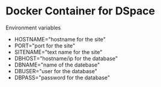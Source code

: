 # Docker Container for DSpace

Environment variables
* HOSTNAME="hostname for the site"
* PORT="port for the site"
* SITENAME="text name for the site"
* DBHOST="hostname/ip for the database"
* DBNAME="name of the datebase"
* DBUSER="user for the database"
* DBPASS="password for the database"
